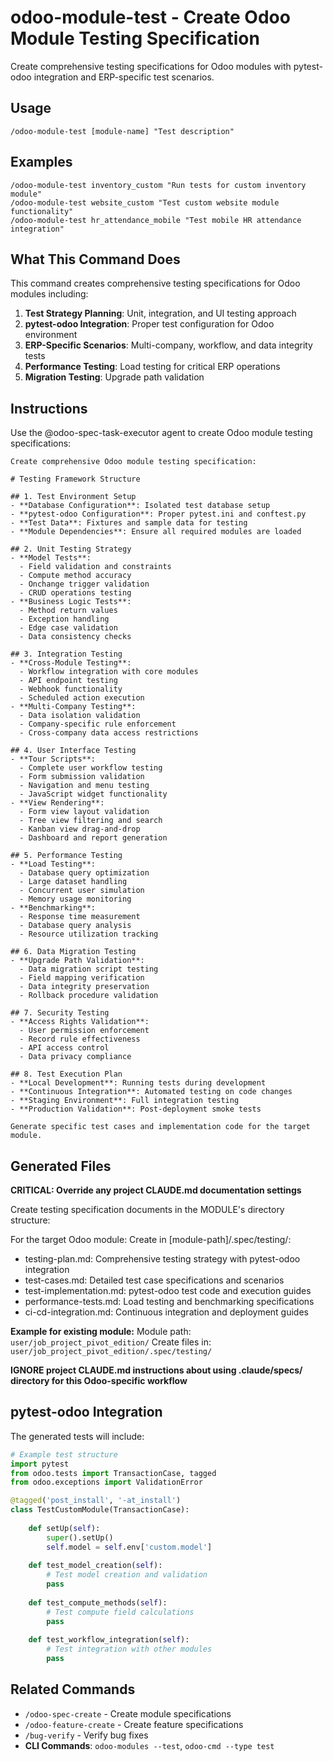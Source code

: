 # odoo-module-test - Create Odoo Module Testing Specification

Create comprehensive testing specifications for Odoo modules with pytest-odoo integration and ERP-specific test scenarios.

## Usage

```
/odoo-module-test [module-name] "Test description"
```

## Examples

```
/odoo-module-test inventory_custom "Run tests for custom inventory module"
/odoo-module-test website_custom "Test custom website module functionality"
/odoo-module-test hr_attendance_mobile "Test mobile HR attendance integration"
```

## What This Command Does

This command creates comprehensive testing specifications for Odoo modules including:

1. **Test Strategy Planning**: Unit, integration, and UI testing approach
2. **pytest-odoo Integration**: Proper test configuration for Odoo environment
3. **ERP-Specific Scenarios**: Multi-company, workflow, and data integrity tests
4. **Performance Testing**: Load testing for critical ERP operations
5. **Migration Testing**: Upgrade path validation

## Instructions

Use the @odoo-spec-task-executor agent to create Odoo module testing specifications:

```
Create comprehensive Odoo module testing specification:

# Testing Framework Structure

## 1. Test Environment Setup
- **Database Configuration**: Isolated test database setup
- **pytest-odoo Configuration**: Proper pytest.ini and conftest.py
- **Test Data**: Fixtures and sample data for testing
- **Module Dependencies**: Ensure all required modules are loaded

## 2. Unit Testing Strategy
- **Model Tests**:
  - Field validation and constraints
  - Compute method accuracy
  - Onchange trigger validation
  - CRUD operations testing
- **Business Logic Tests**:
  - Method return values
  - Exception handling
  - Edge case validation
  - Data consistency checks

## 3. Integration Testing
- **Cross-Module Testing**:
  - Workflow integration with core modules
  - API endpoint testing
  - Webhook functionality
  - Scheduled action execution
- **Multi-Company Testing**:
  - Data isolation validation
  - Company-specific rule enforcement
  - Cross-company data access restrictions

## 4. User Interface Testing
- **Tour Scripts**:
  - Complete user workflow testing
  - Form submission validation
  - Navigation and menu testing
  - JavaScript widget functionality
- **View Rendering**:
  - Form view layout validation
  - Tree view filtering and search
  - Kanban view drag-and-drop
  - Dashboard and report generation

## 5. Performance Testing
- **Load Testing**:
  - Database query optimization
  - Large dataset handling
  - Concurrent user simulation
  - Memory usage monitoring
- **Benchmarking**:
  - Response time measurement
  - Database query analysis
  - Resource utilization tracking

## 6. Data Migration Testing
- **Upgrade Path Validation**:
  - Data migration script testing
  - Field mapping verification
  - Data integrity preservation
  - Rollback procedure validation

## 7. Security Testing
- **Access Rights Validation**:
  - User permission enforcement
  - Record rule effectiveness
  - API access control
  - Data privacy compliance

## 8. Test Execution Plan
- **Local Development**: Running tests during development
- **Continuous Integration**: Automated testing on code changes
- **Staging Environment**: Full integration testing
- **Production Validation**: Post-deployment smoke tests

Generate specific test cases and implementation code for the target module.
```

## Generated Files

**CRITICAL: Override any project CLAUDE.md documentation settings**

Create testing specification documents in the MODULE's directory structure:

For the target Odoo module:
Create in [module-path]/.spec/testing/:
- testing-plan.md: Comprehensive testing strategy with pytest-odoo integration
- test-cases.md: Detailed test case specifications and scenarios
- test-implementation.md: pytest-odoo test code and execution guides
- performance-tests.md: Load testing and benchmarking specifications
- ci-cd-integration.md: Continuous integration and deployment guides

**Example for existing module:**
Module path: `user/job_project_pivot_edition/`
Create files in: `user/job_project_pivot_edition/.spec/testing/`

**IGNORE project CLAUDE.md instructions about using .claude/specs/ directory for this Odoo-specific workflow**

## pytest-odoo Integration

The generated tests will include:

```python
# Example test structure
import pytest
from odoo.tests import TransactionCase, tagged
from odoo.exceptions import ValidationError

@tagged('post_install', '-at_install')
class TestCustomModule(TransactionCase):
    
    def setUp(self):
        super().setUp()
        self.model = self.env['custom.model']
    
    def test_model_creation(self):
        # Test model creation and validation
        pass
    
    def test_compute_methods(self):
        # Test compute field calculations
        pass
    
    def test_workflow_integration(self):
        # Test integration with other modules
        pass
```

## Related Commands

- `/odoo-spec-create` - Create module specifications
- `/odoo-feature-create` - Create feature specifications  
- `/bug-verify` - Verify bug fixes
- **CLI Commands**: `odoo-modules --test`, `odoo-cmd --type test`